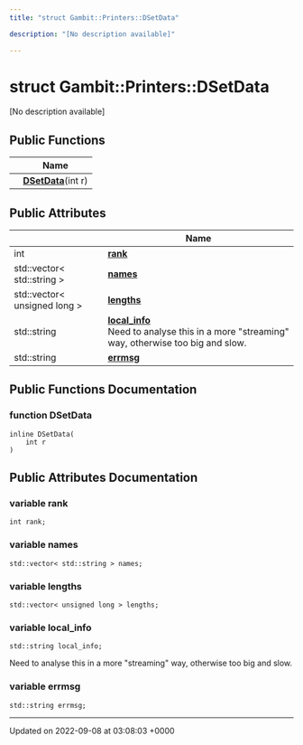 ```yaml
---
title: "struct Gambit::Printers::DSetData"

description: "[No description available]"

---
```


# struct Gambit::Printers::DSetData



[No description available]

## Public Functions

|                | Name           |
| -------------- | -------------- |
| | **[DSetData](/documentation/code/classes/structgambit_1_1printers_1_1dsetdata/#function-dsetdata)**(int r) |

## Public Attributes

|                | Name           |
| -------------- | -------------- |
| int | **[rank](/documentation/code/classes/structgambit_1_1printers_1_1dsetdata/#variable-rank)**  |
| std::vector< std::string > | **[names](/documentation/code/classes/structgambit_1_1printers_1_1dsetdata/#variable-names)**  |
| std::vector< unsigned long > | **[lengths](/documentation/code/classes/structgambit_1_1printers_1_1dsetdata/#variable-lengths)**  |
| std::string | **[local_info](/documentation/code/classes/structgambit_1_1printers_1_1dsetdata/#variable-local-info)** <br>Need to analyse this in a more "streaming" way, otherwise too big and slow.  |
| std::string | **[errmsg](/documentation/code/classes/structgambit_1_1printers_1_1dsetdata/#variable-errmsg)**  |

## Public Functions Documentation

### function DSetData

```
inline DSetData(
    int r
)
```


## Public Attributes Documentation

### variable rank

```
int rank;
```


### variable names

```
std::vector< std::string > names;
```


### variable lengths

```
std::vector< unsigned long > lengths;
```


### variable local_info

```
std::string local_info;
```

Need to analyse this in a more "streaming" way, otherwise too big and slow. 

### variable errmsg

```
std::string errmsg;
```


-------------------------------

Updated on 2022-09-08 at 03:08:03 +0000